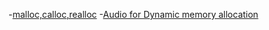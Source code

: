 -[malloc,calloc,realloc](malloc,calloc,realloc.md)
-[Audio for Dynamic memory allocation](Audio_Dynamic_memory_allocation.md) 
